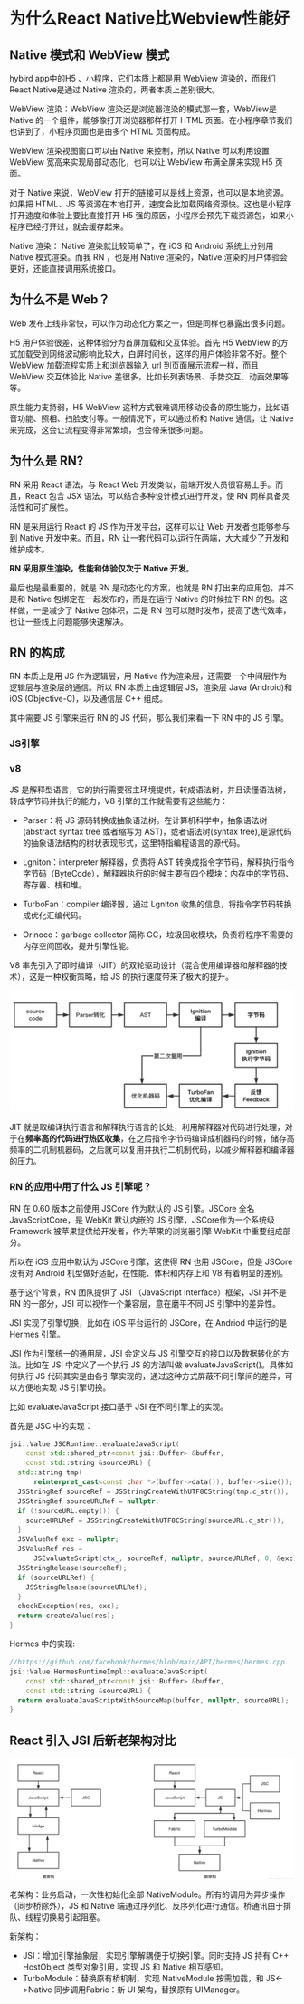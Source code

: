 # 为什么React Native比Webview性能好
## Native 模式和 WebView 模式
hybird app中的H5 、小程序，它们本质上都是用 WebView 渲染的，而我们React Native是通过 Native 渲染的，两者本质上差别很大。

WebView 渲染：WebView 渲染还是浏览器渲染的模式那一套，WebView是 Native 的一个组件，能够像打开浏览器那样打开 HTML 页面。在小程序章节我们也讲到了，小程序页面也是由多个 HTML 页面构成。

WebView 渲染视图窗口可以由 Native 来控制，所以 Native 可以利用设置 WebView 宽高来实现局部动态化，也可以让 WebView 布满全屏来实现 H5 页面。

对于 Native 来说，WebView 打开的链接可以是线上资源，也可以是本地资源。如果把 HTML、JS 等资源在本地打开，速度会比加载网络资源快。这也是小程序打开速度和体验上要比直接打开 H5 强的原因，小程序会预先下载资源包，如果小程序已经打开过，就会缓存起来。

Native 渲染： Native 渲染就比较简单了，在 iOS 和 Android 系统上分别用 Native 模式渲染。而我 RN ，也是用 Native 渲染的，Native 渲染的用户体验会更好，还能直接调用系统接口。


## 为什么不是 Web？
Web 发布上线非常快，可以作为动态化方案之一，但是同样也暴露出很多问题。

H5 用户体验很差，这种体验分为首屏加载和交互体验。首先 H5 WebView 的方式加载受到网络波动影响比较大，白屏时间长，这样的用户体验非常不好。整个 WebView 加载流程实质上和浏览器输入 url 到页面展示流程一样，而且 WebView 交互体验比 Native 差很多，比如长列表场景、手势交互、动画效果等等。

原生能力支持弱，H5 WebView 这种方式很难调用移动设备的原生能力，比如语音功能、照相、扫脸支付等。一般情况下，可以通过桥和 Native 通信，让 Native 来完成，这会让流程变得非常繁琐，也会带来很多问题。


## 为什么是 RN?
RN 采用 React 语法，与 React Web 开发类似，前端开发人员很容易上手。而且，React 包含 JSX 语法，可以结合多种设计模式进行开发，使 RN 同样具备灵活性和可扩展性。

RN 是采用运行 React 的 JS 作为开发平台，这样可以让 Web 开发者也能够参与到 Native 开发中来。而且，RN 让一套代码可以运行在两端，大大减少了开发和维护成本。

**RN 采用原生渲染，性能和体验仅次于 Native 开发**。

最后也是最重要的，就是 RN 是动态化的方案，也就是 RN 打出来的应用包，并不是和 Native 包绑定在一起发布的，而是在运行 Native 的时候拉下 RN 的包。这样做，一是减少了 Native 包体积，二是 RN 包可以随时发布，提高了迭代效率，也让一些线上问题能够快速解决。


## RN 的构成
RN 本质上是用 JS 作为逻辑层，用 Native 作为渲染层，还需要一个中间层作为逻辑层与渲染层的通信。所以 RN 本质上由逻辑层 JS，渲染层 Java (Android)和 iOS (Objective-C)，以及通信层 C++ 组成。

其中需要 JS 引擎来运行 RN 的 JS 代码，那么我们来看一下 RN 中的 JS 引擎。


### JS引擎
### v8
JS 是解释型语言，它的执行需要宿主环境提供，转成语法树，并且读懂语法树，转成字节码并执行的能力，V8 引擎的工作就需要有这些能力：
- Parser：将 JS 源码转换成抽象语法树。在计算机科学中，抽象语法树(abstract syntax tree 或者缩写为 AST)，或者语法树(syntax tree),是源代码的抽象语法结构的树状表现形式，这里特指编程语言的源代码。

- Lgniton：interpreter 解释器，负责将 AST 转换成指令字节码，解释执行指令字节码（ByteCode），解释器执行的时候主要有四个模块：内存中的字节码、寄存器、栈和堆。

- TurboFan：compiler 编译器，通过 Lgniton 收集的信息，将指令字节码转换成优化汇编代码。

- Orinoco：garbage collector 简称 GC，垃圾回收模块，负责将程序不需要的内存空间回收，提升引擎性能。

V8 率先引入了即时编译（JIT）的双轮驱动设计（混合使用编译器和解释器的技术），这是一种权衡策略，给 JS 的执行速度带来了极大的提升。

<img src="./images/v8.png" />

JIT 就是取编译执行语言和解释执行语言的长处，利用解释器对代码进行处理，对于在**频率高的代码进行热区收集**，在之后指令字节码编译成机器码的时候，储存高频率的二机制机器码，之后就可以复用并执行二机制代码，以减少解释器和编译器的压力。

### RN 的应用中用了什么 JS 引擎呢？

RN 在 0.60 版本之前使用 JSCore 作为默认的 JS 引擎。JSCore 全名 JavaScriptCore，是 WebKit 默认内嵌的 JS 引擎，JSCore作为一个系统级 Framework 被苹果提供给开发者，作为苹果的浏览器引擎 WebKit 中重要组成部分。

所以在 iOS 应用中默认为 JSCore 引擎，这使得 RN 也用 JSCore，但是 JSCore 没有对 Android 机型做好适配，在性能、体积和内存上和 V8 有着明显的差别。

基于这个背景，RN 团队提供了 JSI （JavaScript Interface）框架，JSI 并不是 RN 的一部分，JSI 可以视作一个兼容层，意在磨平不同 JS 引擎中的差异性。

JSI 实现了引擎切换，比如在 iOS 平台运行的 JSCore，在 Andriod 中运行的是 Hermes 引擎。

JSI 作为引擎统一的通用层，JSI 会定义与 JS 引擎交互的接口以及数据转化的方法。比如在 JSI 中定义了一个执行 JS 的方法叫做 evaluateJavaScript()。具体如何执行 JS 代码其实是由各引擎实现的，通过这种方式屏蔽不同引擎间的差异，可以方便地实现 JS 引擎切换。

比如 evaluateJavaScript 接口基于 JSI 在不同引擎上的实现。

首先是 JSC 中的实现：
```C++
jsi::Value JSCRuntime::evaluateJavaScript(
    const std::shared_ptr<const jsi::Buffer> &buffer,
    const std::string &sourceURL) {
  std::string tmp(
      reinterpret_cast<const char *>(buffer->data()), buffer->size());
  JSStringRef sourceRef = JSStringCreateWithUTF8CString(tmp.c_str());
  JSStringRef sourceURLRef = nullptr;
  if (!sourceURL.empty()) {
    sourceURLRef = JSStringCreateWithUTF8CString(sourceURL.c_str());
  }
  JSValueRef exc = nullptr;
  JSValueRef res =
      JSEvaluateScript(ctx_, sourceRef, nullptr, sourceURLRef, 0, &exc);
  JSStringRelease(sourceRef);
  if (sourceURLRef) {
    JSStringRelease(sourceURLRef);
  }
  checkException(res, exc);
  return createValue(res);
}
```
Hermes 中的实现:
```C++
//https://github.com/facebook/hermes/blob/main/API/hermes/hermes.cpp
jsi::Value HermesRuntimeImpl::evaluateJavaScript(
    const std::shared_ptr<const jsi::Buffer> &buffer,
    const std::string &sourceURL) {
  return evaluateJavaScriptWithSourceMap(buffer, nullptr, sourceURL);
}
```

##  React 引入 JSI 后新老架构对比

<img src="./images/old vs new.png" />

老架构：业务启动，一次性初始化全部 NativeModule。所有的调用为异步操作（同步桥除外），JS 和 Native 端通过序列化、反序列化进行通信。桥通讯由于排队、线程切换易引起阻塞。

新架构：
- JSI：增加引擎抽象层，实现引擎解耦便于切换引擎。同时支持 JS 持有 C++ HostObject 类型对象引用，实现 JS 和 Native 相互感知。
- TurboModule：替换原有桥机制，实现 NativeModule 按需加载，和 JS<->Native 同步调用Fabric：新 UI 架构，替换原有 UIManager。
